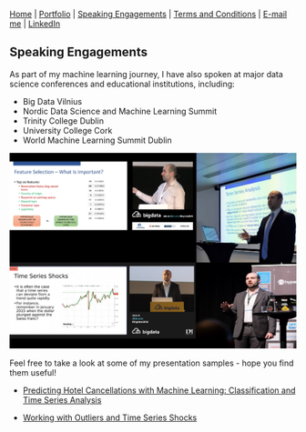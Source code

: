 [Home](https://mgcodesandstats.github.io/) |
[Portfolio](https://mgcodesandstats.github.io/portfolio/) |
[Speaking Engagements](https://mgcodesandstats.github.io/speaking-engagements/) |
[Terms and Conditions](https://mgcodesandstats.github.io/terms/) |
[E-mail me](mailto:contact@michaeljgrogan.com) |
[LinkedIn](https://www.linkedin.com/in/michaeljgrogan/)

## Speaking Engagements

As part of my machine learning journey, I have also spoken at major data science conferences and educational institutions, including:

- Big Data Vilnius
- Nordic Data Science and Machine Learning Summit
- Trinity College Dublin
- University College Cork
- World Machine Learning Summit Dublin

![speaking-engagements](speaking-engagements.png)

Feel free to take a look at some of my presentation samples - hope you find them useful!

- [Predicting Hotel Cancellations with Machine Learning: Classification and Time Series Analysis](https://www.youtube.com/watch?v=qQp8XsCSSIg)

- [Working with Outliers and Time Series Shocks](https://www.youtube.com/watch?v=hi9ZNB-PRgU)
